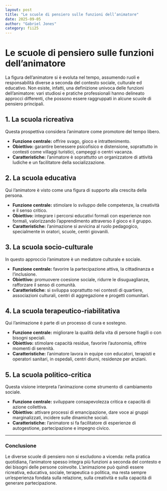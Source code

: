 ```yaml
---
layout: post
title: "Le scuole di pensiero sulle funzioni dell’animatore"
date: 2025-09-05
author: "Gabriel Jones"
category: fii25
---
```


# Le scuole di pensiero sulle funzioni dell’animatore

La figura dell’animatore si è evoluta nel tempo, assumendo ruoli e responsabilità diverse a seconda del contesto sociale, culturale ed educativo. Non esiste, infatti, una definizione univoca delle funzioni dell’animatore: vari studiosi e pratiche professionali hanno delineato approcci differenti, che possono essere raggruppati in alcune scuole di pensiero principali.

## 1. La scuola ricreativa

Questa prospettiva considera l’animatore come promotore del tempo libero.

* **Funzione centrale:** offrire svago, gioco e intrattenimento.
* **Obiettivo:** garantire benessere psicofisico e distensione, soprattutto in contesti come villaggi turistici, campeggi o centri vacanza.
* **Caratteristiche:** l’animatore è soprattutto un organizzatore di attività ludiche e un facilitatore della socializzazione.

## 2. La scuola educativa

Qui l’animatore è visto come una figura di supporto alla crescita della persona.

* **Funzione centrale:** stimolare lo sviluppo delle competenze, la creatività e il senso critico.
* **Obiettivo:** integrare i percorsi educativi formali con esperienze non formali, valorizzando l’apprendimento attraverso il gioco e il gruppo.
* **Caratteristiche:** l’animazione si avvicina al ruolo pedagogico, specialmente in oratori, scuole, centri giovanili.

## 3. La scuola socio-culturale

In questo approccio l’animatore è un mediatore culturale e sociale.

* **Funzione centrale:** favorire la partecipazione attiva, la cittadinanza e l’inclusione.
* **Obiettivo:** promuovere coesione sociale, ridurre le disuguaglianze, rafforzare il senso di comunità.
* **Caratteristiche:** si sviluppa soprattutto nei contesti di quartiere, associazioni culturali, centri di aggregazione e progetti comunitari.

## 4. La scuola terapeutico-riabilitativa

Qui l’animazione è parte di un processo di cura e sostegno.

* **Funzione centrale:** migliorare la qualità della vita di persone fragili o con bisogni speciali.
* **Obiettivo:** stimolare capacità residue, favorire l’autonomia, offrire momenti di serenità.
* **Caratteristiche:** l’animatore lavora in equipe con educatori, terapisti e operatori sanitari, in ospedali, centri diurni, residenze per anziani.

## 5. La scuola politico-critica

Questa visione interpreta l’animazione come strumento di cambiamento sociale.

* **Funzione centrale:** sviluppare consapevolezza critica e capacità di azione collettiva.
* **Obiettivo:** attivare processi di emancipazione, dare voce ai gruppi marginalizzati, incidere sulle dinamiche sociali.
* **Caratteristiche:** l’animatore si fa facilitatore di esperienze di autogestione, partecipazione e impegno civico.

---

### Conclusione

Le diverse scuole di pensiero non si escludono a vicenda: nella pratica quotidiana, l’animatore spesso integra più funzioni a seconda del contesto e dei bisogni delle persone coinvolte. L’animazione può quindi essere ricreativa, educativa, sociale, terapeutica o politica, ma resta sempre un’esperienza fondata sulla relazione, sulla creatività e sulla capacità di generare partecipazione.
